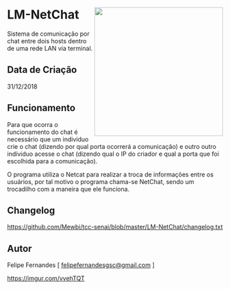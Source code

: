 # LM-NetChat <img src='https://imgur.com/vvehTQT' align='right' height='300'>
Sistema de comunicação por chat entre dois hosts dentro de uma rede LAN via terminal.

## Data de Criação
31/12/2018

## Funcionamento
Para que ocorra o funcionamento do chat é necessário que um indivíduo crie o chat (dizendo 
por qual porta ocorrerá a comunicação) e outro outro indíviduo acesse o chat (dizendo qual 
o IP do criador e qual a porta que foi escolhida para a comunicação).
   
O programa utiliza o Netcat para realizar a troca de informações entre os usuários, por tal 
motivo o programa chama-se NetChat, sendo um trocadilho com a maneira que ele funciona.

## Changelog
https://github.com/Mewbi/tcc-senai/blob/master/LM-NetChat/changelog.txt

## Autor
Felipe Fernandes [ felipefernandesgsc@gmail.com ]

https://imgur.com/vvehTQT
